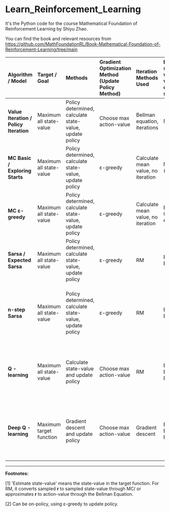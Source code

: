 # Learn_Reinforcement_Learning

It's the Python code for the course Mathematical Foundation of Reinforcement Learning by Shiyu Zhao. 

You can find the book and relevant resources from https://github.com/MathFoundationRL/Book-Mathematical-Foundation-of-Reinforcement-Learning/tree/main

| Algorithm / Model | Target / Goal | Methods | Gradient Optimization Method (Update Policy Method) | Iteration Methods Used | Estimate state-value/action-value for current-state[1] | Estimate next-state value | on-policy/off-policy |
| :--- | :--- | :--- | :--- | :--- | :--- | :--- | :--- |
| **Value Iteration / Policy Iteration** | Maximum all state-value | Policy determined, calculate state-value, update policy | Choose max action-value | Bellman equation, iterations | No | Use new state value table | :--- |
| **MC Basic / Exploring Starts** | Maximum all state-value | Policy determined, calculate state-value, update policy | ε-greedy | Calculate mean value, no iteration | Monte Carlo (use episode) | Non't need | on-policy |
| **MC ε-greedy** | Maximum all state-value | Policy determined, calculate state-value, update policy | ε-greedy | Calculate mean value, no iteration | By Monte Carlo (use episode) | Don't need | on-policy |
| **Sarsa / Expected Sarsa** | Maximum all state-value | Policy determined, calculate state-value, update policy | ε-greedy | RM | By Bellman Equation | Use the next sampled q(s, a) / E[q(s, a)] | on-policy |
| **n-step Sarsa** | Maximum all state-value | Policy determined, calculate state-value, update policy | ε-greedy | RM | By Bellman Equation | Use the several following sampled return and the last state-value | on-policy |
| **Q - learning** | Maximum all state-value | Calculate state-value and update policy | Choose max action-value | RM | By Opyimal Bellman Equation | Use the max q(s, a) in the q-value table in current iteration for next state | off-policy[2] |
| **Deep Q - learning** | Maximum target function | Gradient descent and update policy | Choose max action-value | Gradient descent | By Opyimal Bellman Equation | Use the max q(s, a) in the q-value table in current iteration for next state | off-policy / on-policy |
---
**Footnotes:**

[1] 'Estimate state-value' means the state-value in the target function. For RM, it converts sampled **r** to sampled state-value through MC/ or approximates **r** to action-value through the Bellman Equation.

[2] Can be on-policy, using ε-greedy to update policy.

